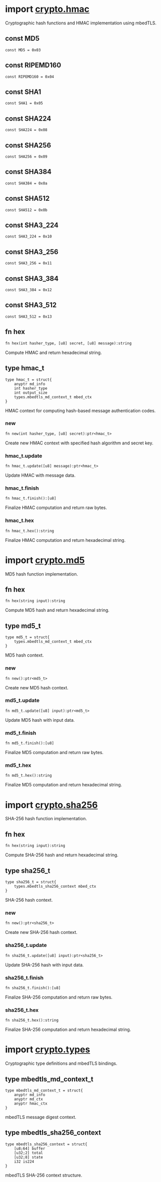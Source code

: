 # import [crypto.hmac](https://github.com/nature-lang/nature/tree/master/std/crypto/hmac.n)

Cryptographic hash functions and HMAC implementation using mbedTLS.

## const MD5

```
const MD5 = 0x03
```

## const RIPEMD160

```
const RIPEMD160 = 0x04
```

## const SHA1

```
const SHA1 = 0x05
```

## const SHA224

```
const SHA224 = 0x08
```

## const SHA256

```
const SHA256 = 0x09
```

## const SHA384

```
const SHA384 = 0x0a
```

## const SHA512

```
const SHA512 = 0x0b
```

## const SHA3_224

```
const SHA3_224 = 0x10
```

## const SHA3_256

```
const SHA3_256 = 0x11
```

## const SHA3_384

```
const SHA3_384 = 0x12
```

## const SHA3_512

```
const SHA3_512 = 0x13
```

## fn hex

```
fn hex(int hasher_type, [u8] secret, [u8] message):string
```

Compute HMAC and return hexadecimal string.

## type hmac_t

```
type hmac_t = struct{
    anyptr md_info
    int hasher_type
    int output_size
    types.mbedtls_md_context_t mbed_ctx
}
```

HMAC context for computing hash-based message authentication codes.

### new

```
fn new(int hasher_type, [u8] secret):ptr<hmac_t>
```

Create new HMAC context with specified hash algorithm and secret key.

### hmac_t.update

```
fn hmac_t.update([u8] message):ptr<hmac_t>
```

Update HMAC with message data.

### hmac_t.finish

```
fn hmac_t.finish():[u8]
```

Finalize HMAC computation and return raw bytes.

### hmac_t.hex

```
fn hmac_t.hex():string
```

Finalize HMAC computation and return hexadecimal string.

# import [crypto.md5](https://github.com/nature-lang/nature/tree/master/std/crypto/md5.n)

MD5 hash function implementation.

## fn hex

```
fn hex(string input):string
```

Compute MD5 hash and return hexadecimal string.

## type md5_t

```
type md5_t = struct{
    types.mbedtls_md_context_t mbed_ctx
}
```

MD5 hash context.

### new

```
fn new():ptr<md5_t>
```

Create new MD5 hash context.

### md5_t.update

```
fn md5_t.update([u8] input):ptr<md5_t>
```

Update MD5 hash with input data.

### md5_t.finish

```
fn md5_t.finish():[u8]
```

Finalize MD5 computation and return raw bytes.

### md5_t.hex

```
fn md5_t.hex():string
```

Finalize MD5 computation and return hexadecimal string.

# import [crypto.sha256](https://github.com/nature-lang/nature/tree/master/std/crypto/sha256.n)

SHA-256 hash function implementation.

## fn hex

```
fn hex(string input):string
```

Compute SHA-256 hash and return hexadecimal string.

## type sha256_t

```
type sha256_t = struct{
    types.mbedtls_sha256_context mbed_ctx
}
```

SHA-256 hash context.

### new

```
fn new():ptr<sha256_t>
```

Create new SHA-256 hash context.

### sha256_t.update

```
fn sha256_t.update([u8] input):ptr<sha256_t>
```

Update SHA-256 hash with input data.

### sha256_t.finish

```
fn sha256_t.finish():[u8]
```

Finalize SHA-256 computation and return raw bytes.

### sha256_t.hex

```
fn sha256_t.hex():string
```

Finalize SHA-256 computation and return hexadecimal string.

# import [crypto.types](https://github.com/nature-lang/nature/tree/master/std/crypto/types.n)

Cryptographic type definitions and mbedTLS bindings.

## type mbedtls_md_context_t

```
type mbedtls_md_context_t = struct{
    anyptr md_info
    anyptr md_ctx
    anyptr hmac_ctx
}
```

mbedTLS message digest context.

## type mbedtls_sha256_context

```
type mbedtls_sha256_context = struct{
    [u8;64] buffer
    [u32;2] total
    [u32;8] state
    i32 is224
}
```

mbedTLS SHA-256 context structure.
